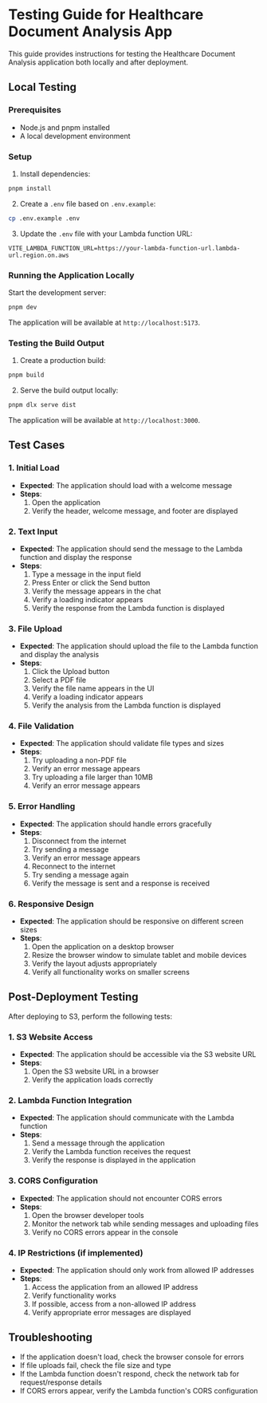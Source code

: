 # Testing Guide for Healthcare Document Analysis App

This guide provides instructions for testing the Healthcare Document Analysis application both locally and after deployment.

## Local Testing

### Prerequisites

- Node.js and pnpm installed
- A local development environment

### Setup

1. Install dependencies:

```bash
pnpm install
```

2. Create a `.env` file based on `.env.example`:

```bash
cp .env.example .env
```

3. Update the `.env` file with your Lambda function URL:

```
VITE_LAMBDA_FUNCTION_URL=https://your-lambda-function-url.lambda-url.region.on.aws
```

### Running the Application Locally

Start the development server:

```bash
pnpm dev
```

The application will be available at `http://localhost:5173`.

### Testing the Build Output

1. Create a production build:

```bash
pnpm build
```

2. Serve the build output locally:

```bash
pnpm dlx serve dist
```

The application will be available at `http://localhost:3000`.

## Test Cases

### 1. Initial Load

- **Expected**: The application should load with a welcome message
- **Steps**:
  1. Open the application
  2. Verify the header, welcome message, and footer are displayed

### 2. Text Input

- **Expected**: The application should send the message to the Lambda function and display the response
- **Steps**:
  1. Type a message in the input field
  2. Press Enter or click the Send button
  3. Verify the message appears in the chat
  4. Verify a loading indicator appears
  5. Verify the response from the Lambda function is displayed

### 3. File Upload

- **Expected**: The application should upload the file to the Lambda function and display the analysis
- **Steps**:
  1. Click the Upload button
  2. Select a PDF file
  3. Verify the file name appears in the UI
  4. Verify a loading indicator appears
  5. Verify the analysis from the Lambda function is displayed

### 4. File Validation

- **Expected**: The application should validate file types and sizes
- **Steps**:
  1. Try uploading a non-PDF file
  2. Verify an error message appears
  3. Try uploading a file larger than 10MB
  4. Verify an error message appears

### 5. Error Handling

- **Expected**: The application should handle errors gracefully
- **Steps**:
  1. Disconnect from the internet
  2. Try sending a message
  3. Verify an error message appears
  4. Reconnect to the internet
  5. Try sending a message again
  6. Verify the message is sent and a response is received

### 6. Responsive Design

- **Expected**: The application should be responsive on different screen sizes
- **Steps**:
  1. Open the application on a desktop browser
  2. Resize the browser window to simulate tablet and mobile devices
  3. Verify the layout adjusts appropriately
  4. Verify all functionality works on smaller screens

## Post-Deployment Testing

After deploying to S3, perform the following tests:

### 1. S3 Website Access

- **Expected**: The application should be accessible via the S3 website URL
- **Steps**:
  1. Open the S3 website URL in a browser
  2. Verify the application loads correctly

### 2. Lambda Function Integration

- **Expected**: The application should communicate with the Lambda function
- **Steps**:
  1. Send a message through the application
  2. Verify the Lambda function receives the request
  3. Verify the response is displayed in the application

### 3. CORS Configuration

- **Expected**: The application should not encounter CORS errors
- **Steps**:
  1. Open the browser developer tools
  2. Monitor the network tab while sending messages and uploading files
  3. Verify no CORS errors appear in the console

### 4. IP Restrictions (if implemented)

- **Expected**: The application should only work from allowed IP addresses
- **Steps**:
  1. Access the application from an allowed IP address
  2. Verify functionality works
  3. If possible, access from a non-allowed IP address
  4. Verify appropriate error messages are displayed

## Troubleshooting

- If the application doesn't load, check the browser console for errors
- If file uploads fail, check the file size and type
- If the Lambda function doesn't respond, check the network tab for request/response details
- If CORS errors appear, verify the Lambda function's CORS configuration 